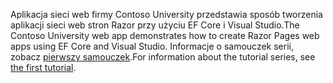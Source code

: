 <span data-ttu-id="41de7-101">Aplikacja sieci web firmy Contoso University przedstawia sposób tworzenia aplikacji sieci web stron Razor przy użyciu EF Core i Visual Studio.</span><span class="sxs-lookup"><span data-stu-id="41de7-101">The Contoso University web app demonstrates how to create Razor Pages web apps using EF Core and Visual Studio.</span></span> <span data-ttu-id="41de7-102">Informacje o samouczek serii, zobacz [pierwszy samouczek](xref:data/ef-rp/intro).</span><span class="sxs-lookup"><span data-stu-id="41de7-102">For information about the tutorial series, see [the first tutorial](xref:data/ef-rp/intro).</span></span>